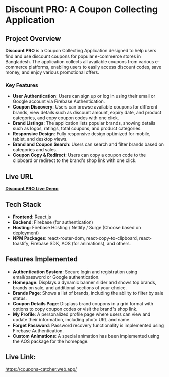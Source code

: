 # Discount PRO: A Coupon Collecting Application

## Project Overview

**Discount PRO** is a Coupon Collecting Application designed to help users find and use discount coupons for popular e-commerce stores in Bangladesh. The application collects all available coupons from various e-commerce platforms, enabling users to easily access discount codes, save money, and enjoy various promotional offers.

### Key Features

- **User Authentication**: Users can sign up or log in using their email or Google account via Firebase Authentication.
- **Coupon Discovery**: Users can browse available coupons for different brands, view details such as discount amount, expiry date, and product categories, and copy coupon codes with one click.
- **Brand Listings**: The application lists popular brands, showing details such as logos, ratings, total coupons, and product categories.
- **Responsive Design**: Fully responsive design optimized for mobile, tablet, and desktop views.
- **Brand and Coupon Search**: Users can search and filter brands based on categories and sales.
- **Coupon Copy & Redirect**: Users can copy a coupon code to the clipboard or redirect to the brand's shop link with one click.

## Live URL

[**Discount PRO Live Demo**](https://your-live-site-url.com)

## Tech Stack

- **Frontend**: React.js
- **Backend**: Firebase (for authentication)
- **Hosting**: Firebase Hosting / Netlify / Surge (Choose based on deployment)
- **NPM Packages**: react-router-dom, react-copy-to-clipboard, react-toastify, Firebase SDK, AOS (for animations), and others.

## Features Implemented

- **Authentication System**: Secure login and registration using email/password or Google authentication.
- **Homepage**: Displays a dynamic banner slider and shows top brands, brands on sale, and additional sections of your choice.
- **Brands Page**: Shows a list of brands, including the ability to filter by sale status.
- **Coupon Details Page**: Displays brand coupons in a grid format with options to copy coupon codes or visit the brand's shop link.
- **My Profile**: A personalized profile page where users can view and update their information, including photo URL and name.
- **Forget Password**: Password recovery functionality is implemented using Firebase Authentication.
- **Custom Animations**: A special animation has been implemented using the AOS package for the homepage.



## Live Link:

https://coupons-catcher.web.app/